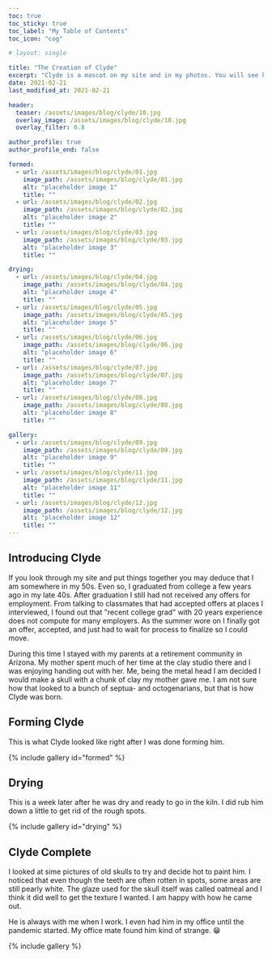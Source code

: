 ```yaml
---
toc: true
toc_sticky: true
toc_label: "My Table of Contents"
toc_icon: "cog"

# layout: single

title: "The Creation of Clyde"
excerpt: "Clyde is a mascot on my site and in my photos. You will see him often. He is special to me because I made him while spending time with my mother in a retirement community in Arizona."
date: 2021-02-21
last_modified_at: 2021-02-21

header:
  teaser: /assets/images/blog/clyde/10.jpg
  overlay_image: /assets/images/blog/clyde/10.jpg
  overlay_filter: 0.8

author_profile: true
author_profile_end: false

formed:
  - url: /assets/images/blog/clyde/01.jpg
    image_path: /assets/images/blog/clyde/01.jpg
    alt: "placeholder image 1"
    title: ""
  - url: /assets/images/blog/clyde/02.jpg
    image_path: /assets/images/blog/clyde/02.jpg
    alt: "placeholder image 2"
    title: ""
  - url: /assets/images/blog/clyde/03.jpg
    image_path: /assets/images/blog/clyde/03.jpg
    alt: "placeholder image 3"
    title: ""

drying:
  - url: /assets/images/blog/clyde/04.jpg
    image_path: /assets/images/blog/clyde/04.jpg
    alt: "placeholder image 4"
    title: ""
  - url: /assets/images/blog/clyde/05.jpg
    image_path: /assets/images/blog/clyde/05.jpg
    alt: "placeholder image 5"
    title: ""
  - url: /assets/images/blog/clyde/06.jpg
    image_path: /assets/images/blog/clyde/06.jpg
    alt: "placeholder image 6"
    title: ""
  - url: /assets/images/blog/clyde/07.jpg
    image_path: /assets/images/blog/clyde/07.jpg
    alt: "placeholder image 7"
    title: ""
  - url: /assets/images/blog/clyde/08.jpg
    image_path: /assets/images/blog/clyde/08.jpg
    alt: "placeholder image 8"
    title: ""

gallery:
  - url: /assets/images/blog/clyde/09.jpg
    image_path: /assets/images/blog/clyde/09.jpg
    alt: "placeholder image 9"
    title: ""
  - url: /assets/images/blog/clyde/11.jpg
    image_path: /assets/images/blog/clyde/11.jpg
    alt: "placeholder image 11"
    title: ""
  - url: /assets/images/blog/clyde/12.jpg
    image_path: /assets/images/blog/clyde/12.jpg
    alt: "placeholder image 12"
    title: ""
---
```


## Introducing Clyde

If you look through my site and put things together you may deduce that I am somewhere in my 50s. Even so, I graduated from college a few years ago in my late 40s. After graduation I still had not received any offers for employment. From talking to classmates that had accepted offers at places I interviewed, I found out that "recent college grad" with 20 years experience does not compute for many employers. As the summer wore on I finally got an offer, accepted, and just had to wait for process to finalize so I could move.

During this time I stayed with my parents at a retirement community in Arizona. My mother spent much of her time at the clay studio there and I was enjoying handing out with her. Me, being the metal head I am decided I would make a skull with a chunk of clay my mother gave me. I am not sure how that looked to a bunch of septua- and octogenarians, but that is how Clyde was born.

## Forming Clyde ##

This is what Clyde looked like right after I was done forming him.

{% include gallery id="formed" %}

## Drying ##

This is a week later after he was dry and ready to go in the kiln. I did rub him down a little to get rid of the rough spots.

{% include gallery id="drying" %}

## Clyde Complete ##

I looked at sime pictures of old skulls to try and decide hot to paint him. I noticed that even though the teeth are often rotten in spots, some areas are still pearly white. The glaze used for the skull itself was called oatmeal and I think it did well to get the texture I wanted. I am happy with how he came out. 

He is always with me when I work. I even had him in my office until the pandemic started. My office mate found him kind of strange. :grin:

{% include gallery %}